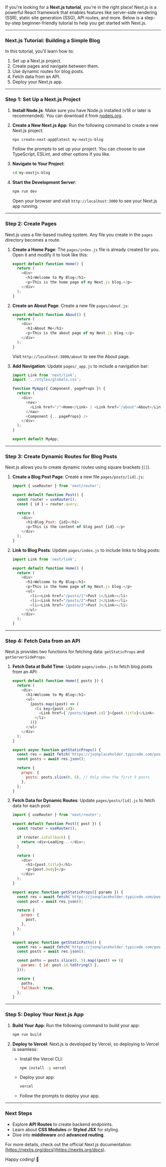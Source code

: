 If you're looking for a **Next.js tutorial**, you're in the right place! Next.js is a powerful React framework that enables features like server-side rendering (SSR), static site generation (SSG), API routes, and more. Below is a step-by-step beginner-friendly tutorial to help you get started with Next.js.

---

### **Next.js Tutorial: Building a Simple Blog**

In this tutorial, you'll learn how to:
1. Set up a Next.js project.
2. Create pages and navigate between them.
3. Use dynamic routes for blog posts.
4. Fetch data from an API.
5. Deploy your Next.js app.

---

### **Step 1: Set Up a Next.js Project**

1. **Install Node.js**: Make sure you have Node.js installed (v18 or later is recommended). You can download it from [nodejs.org](https://nodejs.org/).

2. **Create a New Next.js App**:
   Run the following command to create a new Next.js project:
   ```bash
   npx create-next-app@latest my-nextjs-blog
   ```
   Follow the prompts to set up your project. You can choose to use TypeScript, ESLint, and other options if you like.

3. **Navigate to Your Project**:
   ```bash
   cd my-nextjs-blog
   ```

4. **Start the Development Server**:
   ```bash
   npm run dev
   ```
   Open your browser and visit `http://localhost:3000` to see your Next.js app running.

---

### **Step 2: Create Pages**

Next.js uses a file-based routing system. Any file you create in the `pages` directory becomes a route.

1. **Create a Home Page**:
   The `pages/index.js` file is already created for you. Open it and modify it to look like this:
   ```javascript
   export default function Home() {
     return (
       <div>
         <h1>Welcome to My Blog</h1>
         <p>This is the home page of my Next.js blog.</p>
       </div>
     );
   }
   ```

2. **Create an About Page**:
   Create a new file `pages/about.js`:
   ```javascript
   export default function About() {
     return (
       <div>
         <h1>About Me</h1>
         <p>This is the about page of my Next.js blog.</p>
       </div>
     );
   }
   ```
   Visit `http://localhost:3000/about` to see the About page.

3. **Add Navigation**:
   Update `pages/_app.js` to include a navigation bar:
   ```javascript
   import Link from 'next/link';
   import '../styles/globals.css';

   function MyApp({ Component, pageProps }) {
     return (
       <div>
         <nav>
           <Link href="/">Home</Link> | <Link href="/about">About</Link>
         </nav>
         <Component {...pageProps} />
       </div>
     );
   }

   export default MyApp;
   ```

---

### **Step 3: Create Dynamic Routes for Blog Posts**

Next.js allows you to create dynamic routes using square brackets (`[]`).

1. **Create a Blog Post Page**:
   Create a new file `pages/posts/[id].js`:
   ```javascript
   import { useRouter } from 'next/router';

   export default function Post() {
     const router = useRouter();
     const { id } = router.query;

     return (
       <div>
         <h1>Blog Post: {id}</h1>
         <p>This is the content of blog post {id}.</p>
       </div>
     );
   }
   ```

2. **Link to Blog Posts**:
   Update `pages/index.js` to include links to blog posts:
   ```javascript
   import Link from 'next/link';

   export default function Home() {
     return (
       <div>
         <h1>Welcome to My Blog</h1>
         <p>This is the home page of my Next.js blog.</p>
         <ul>
           <li><Link href="/posts/1">Post 1</Link></li>
           <li><Link href="/posts/2">Post 2</Link></li>
           <li><Link href="/posts/3">Post 3</Link></li>
         </ul>
       </div>
     );
   }
   ```

---

### **Step 4: Fetch Data from an API**

Next.js provides two functions for fetching data: `getStaticProps` and `getServerSideProps`.

1. **Fetch Data at Build Time**:
   Update `pages/index.js` to fetch blog posts from an API:
   ```javascript
   export default function Home({ posts }) {
     return (
       <div>
         <h1>Welcome to My Blog</h1>
         <ul>
           {posts.map((post) => (
             <li key={post.id}>
               <Link href={`/posts/${post.id}`}>{post.title}</Link>
             </li>
           ))}
         </ul>
       </div>
     );
   }

   export async function getStaticProps() {
     const res = await fetch('https://jsonplaceholder.typicode.com/posts');
     const posts = await res.json();

     return {
       props: {
         posts: posts.slice(0, 5), // Only show the first 5 posts
       },
     };
   }
   ```

2. **Fetch Data for Dynamic Routes**:
   Update `pages/posts/[id].js` to fetch data for each post:
   ```javascript
   import { useRouter } from 'next/router';

   export default function Post({ post }) {
     const router = useRouter();

     if (router.isFallback) {
       return <div>Loading...</div>;
     }

     return (
       <div>
         <h1>{post.title}</h1>
         <p>{post.body}</p>
       </div>
     );
   }

   export async function getStaticProps({ params }) {
     const res = await fetch(`https://jsonplaceholder.typicode.com/posts/${params.id}`);
     const post = await res.json();

     return {
       props: {
         post,
       },
     };
   }

   export async function getStaticPaths() {
     const res = await fetch('https://jsonplaceholder.typicode.com/posts');
     const posts = await res.json();

     const paths = posts.slice(0, 5).map((post) => ({
       params: { id: post.id.toString() },
     }));

     return {
       paths,
       fallback: true,
     };
   }
   ```

---

### **Step 5: Deploy Your Next.js App**

1. **Build Your App**:
   Run the following command to build your app:
   ```bash
   npm run build
   ```

2. **Deploy to Vercel**:
   Next.js is developed by Vercel, so deploying to Vercel is seamless:
   - Install the Vercel CLI:
     ```bash
     npm install -g vercel
     ```
   - Deploy your app:
     ```bash
     vercel
     ```
   - Follow the prompts to deploy your app.

---

### **Next Steps**
- Explore **API Routes** to create backend endpoints.
- Learn about **CSS Modules** or **Styled JSX** for styling.
- Dive into **middleware** and **advanced routing**.

For more details, check out the official Next.js documentation: [https://nextjs.org/docs](https://nextjs.org/docs).

Happy coding! 🚀